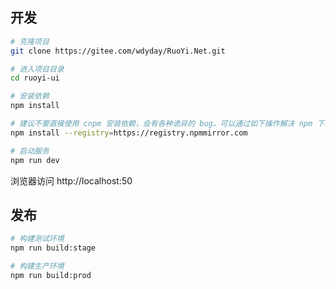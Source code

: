 ## 开发

```bash
# 克隆项目
git clone https://gitee.com/wdyday/RuoYi.Net.git

# 进入项目目录
cd ruoyi-ui

# 安装依赖
npm install

# 建议不要直接使用 cnpm 安装依赖，会有各种诡异的 bug。可以通过如下操作解决 npm 下载速度慢的问题
npm install --registry=https://registry.npmmirror.com

# 启动服务
npm run dev
```

浏览器访问 http://localhost:50

## 发布

```bash
# 构建测试环境
npm run build:stage

# 构建生产环境
npm run build:prod
```